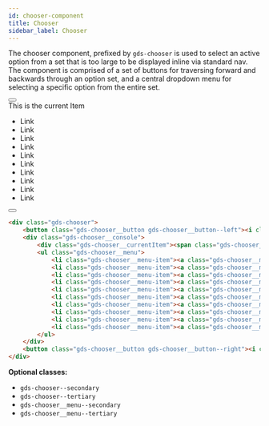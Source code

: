 ```yaml
---
id: chooser-component
title: Chooser
sidebar_label: Chooser
---
```


The chooser component, prefixed by `gds-chooser` is used to select an active option from a set that is too large to be displayed inline via standard nav. The component is comprised of a set of buttons for traversing forward and backwards through an option set, and a central dropdown menu for selecting a specific option from the entire set.

<div class="gds-chooser" style="margin-top: 0.8em">
    <button class="gds-chooser__button gds-chooser__button--left"><i class="btl bt-fw bt-angle-left"></i></button>
    <div class="gds-chooser__console">
        <div class="gds-chooser__currentItem"><span class="gds-chooser__item-name">This is the current Item<i class="gds-chooser__item-icon fa fa-caret-right" aria-hidden="true"></i></span></div>
        <ul class="gds-chooser__menu">
            <li class="gds-chooser__menu-item"><a class="gds-chooser__menu-link">Link</a></li>
            <li class="gds-chooser__menu-item"><a class="gds-chooser__menu-link">Link</a></li>
            <li class="gds-chooser__menu-item"><a class="gds-chooser__menu-link">Link</a></li>
            <li class="gds-chooser__menu-item"><a class="gds-chooser__menu-link">Link</a></li>
            <li class="gds-chooser__menu-item"><a class="gds-chooser__menu-link">Link</a></li>
            <li class="gds-chooser__menu-item"><a class="gds-chooser__menu-link">Link</a></li>
            <li class="gds-chooser__menu-item"><a class="gds-chooser__menu-link">Link</a></li>
            <li class="gds-chooser__menu-item"><a class="gds-chooser__menu-link">Link</a></li>
            <li class="gds-chooser__menu-item"><a class="gds-chooser__menu-link">Link</a></li>
            <li class="gds-chooser__menu-item"><a class="gds-chooser__menu-link">Link</a></li>
        </ul>
    </div>
    <button class="gds-chooser__button gds-chooser__button--right"><i class="btl bt-fw bt-angle-right"></i></button>
</div>

```html
<div class="gds-chooser">
    <button class="gds-chooser__button gds-chooser__button--left"><i class="btl bt-fw bt-angle-left"></i></button>
    <div class="gds-chooser__console">
        <div class="gds-chooser__currentItem"><span class="gds-chooser__item-name">This is the current Item<i class="gds-chooser__item-icon fa fa-caret-right" aria-hidden="true"></i></span></div>
        <ul class="gds-chooser__menu">
            <li class="gds-chooser__menu-item"><a class="gds-chooser__menu-link">Link</a></li>
            <li class="gds-chooser__menu-item"><a class="gds-chooser__menu-link">Link</a></li>
            <li class="gds-chooser__menu-item"><a class="gds-chooser__menu-link">Link</a></li>
            <li class="gds-chooser__menu-item"><a class="gds-chooser__menu-link">Link</a></li>
            <li class="gds-chooser__menu-item"><a class="gds-chooser__menu-link">Link</a></li>
            <li class="gds-chooser__menu-item"><a class="gds-chooser__menu-link">Link</a></li>
            <li class="gds-chooser__menu-item"><a class="gds-chooser__menu-link">Link</a></li>
            <li class="gds-chooser__menu-item"><a class="gds-chooser__menu-link">Link</a></li>
            <li class="gds-chooser__menu-item"><a class="gds-chooser__menu-link">Link</a></li>
            <li class="gds-chooser__menu-item"><a class="gds-chooser__menu-link">Link</a></li>
        </ul>
    </div>
    <button class="gds-chooser__button gds-chooser__button--right"><i class="btl bt-fw bt-angle-right"></i></button>
</div>
```

__Optional classes:__

- `gds-chooser--secondary`
- `gds-chooser--tertiary`
- `gds-chooser__menu--secondary`
- `gds-chooser__menu--tertiary`
